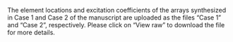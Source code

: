 The element locations and excitation coefficients of the arrays synthesized in Case 1 and Case 2 of the manuscript are uploaded as the files “Case 1” and “Case 2”, respectively.
Please click on “View raw” to download the file for more details.
